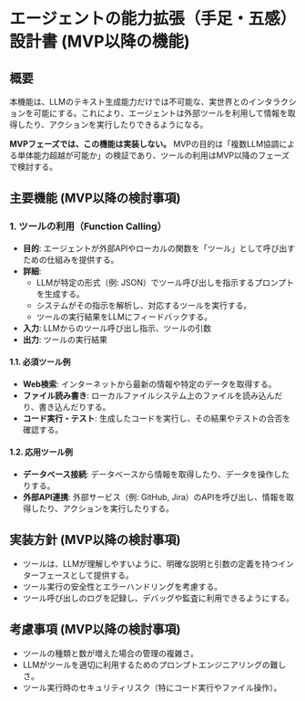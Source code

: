# エージェントの能力拡張（手足・五感）設計書 (MVP以降の機能)

## 概要

本機能は、LLMのテキスト生成能力だけでは不可能な、実世界とのインタラクションを可能にする。これにより、エージェントは外部ツールを利用して情報を取得したり、アクションを実行したりできるようになる。

**MVPフェーズでは、この機能は実装しない。** MVPの目的は「複数LLM協調による単体能力超越が可能か」の検証であり、ツールの利用はMVP以降のフェーズで検討する。

## 主要機能 (MVP以降の検討事項)

### 1. ツールの利用（Function Calling）

- **目的**: エージェントが外部APIやローカルの関数を「ツール」として呼び出すための仕組みを提供する。
- **詳細**: 
    - LLMが特定の形式（例: JSON）でツール呼び出しを指示するプロンプトを生成する。
    - システムがその指示を解析し、対応するツールを実行する。
    - ツールの実行結果をLLMにフィードバックする。
- **入力**: LLMからのツール呼び出し指示、ツールの引数
- **出力**: ツールの実行結果

#### 1.1. 必須ツール例

- **Web検索**: インターネットから最新の情報や特定のデータを取得する。
- **ファイル読み書き**: ローカルファイルシステム上のファイルを読み込んだり、書き込んだりする。
- **コード実行・テスト**: 生成したコードを実行し、その結果やテストの合否を確認する。

#### 1.2. 応用ツール例

- **データベース接続**: データベースから情報を取得したり、データを操作したりする。
- **外部API連携**: 外部サービス（例: GitHub, Jira）のAPIを呼び出し、情報を取得したり、アクションを実行したりする。

## 実装方針 (MVP以降の検討事項)

- ツールは、LLMが理解しやすいように、明確な説明と引数の定義を持つインターフェースとして提供する。
- ツール実行の安全性とエラーハンドリングを考慮する。
- ツール呼び出しのログを記録し、デバッグや監査に利用できるようにする。

## 考慮事項 (MVP以降の検討事項)

- ツールの種類と数が増えた場合の管理の複雑さ。
- LLMがツールを適切に利用するためのプロンプトエンジニアリングの難しさ。
- ツール実行時のセキュリティリスク（特にコード実行やファイル操作）。